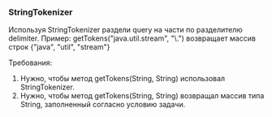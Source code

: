 
### StringTokenizer

Используя StringTokenizer раздели query на части по разделителю delimiter.
Пример:
getTokens(&quot;java.util.stream&quot;, &quot;\\.&quot;)
возвращает массив строк
{&quot;java&quot;, &quot;util&quot;, &quot;stream&quot;}


Требования:
1.	Нужно, чтобы метод getTokens(String, String) использовал StringTokenizer.
2.	Нужно, чтобы метод getTokens(String, String) возвращал массив типа String, заполненный согласно условию задачи.


